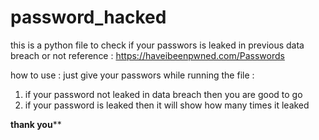 # password_hacked

this is a python file to check if your passwors is leaked in previous data breach or not
reference : https://haveibeenpwned.com/Passwords

how to use :
just give your passwors while running the file :
1) if your password not leaked in data breach then you are good to go
2) if your password is leaked then it will show how many times it leaked 

**********thank you************
